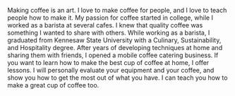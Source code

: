 Making coffee is an art. I love to make coffee for people, and I love to teach people how to make it. My passion for coffee started in college, while I worked as a barista at several cafes. I knew that quality coffee was something I wanted to share with others. While working as a barista, I graduated from Kennesaw State University with a Culinary, Sustainability, and Hospitality degree. After years of developing techniques at home and sharing them with friends, I opened a mobile coffee catering business. If you want to learn how to make the best cup of coffee at home, I offer lessons. I will personally evaluate your equipment and your coffee, and show you how to get the most out of what you have. I can teach you how to make a great cup of coffee too.
